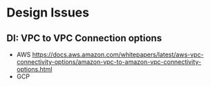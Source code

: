 # Design Issues
## DI: VPC to VPC Connection options
- AWS https://docs.aws.amazon.com/whitepapers/latest/aws-vpc-connectivity-options/amazon-vpc-to-amazon-vpc-connectivity-options.html
- GCP 
